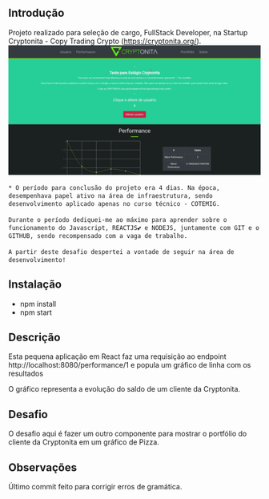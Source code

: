 ## Introdução
Projeto realizado para seleção de cargo, FullStack Developer, na Startup Cryptonita - Copy Trading Crypto (https://cryptonita.org/).
![Funcionamento do Projeto](./assets/funcionamento.gif)
    
    * O período para conclusão do projeto era 4 dias. Na época, desempenhava papel ativo na área de infraestrutura, sendo desenvolvimento aplicado apenas no curso técnico - COTEMIG.
    
    Durante o período dediquei-me ao máximo para aprender sobre o funcionamento do Javascript, REACTJS💕 e NODEJS, juntamente com GIT e o GITHUB, sendo recompensado com a vaga de trabalho.

    A partir deste desafio despertei a vontade de seguir na área de desenvolvimento!

## Instalação
- npm install
- npm start

## Descrição
Esta pequena aplicação em React faz uma requisição ao endpoint http://localhost:8080/performance/1
e popula um gráfico de linha com os resultados

O gráfico representa a evolução do saldo de um cliente da Cryptonita.

## Desafio
O desafio aqui é fazer um outro componente para mostrar o portfólio do cliente da Cryptonita em um gráfico de Pizza.

## Observações
Último commit feito para corrigir erros de gramática.